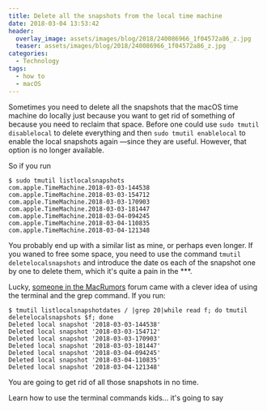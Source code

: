 ```yaml
---
title: Delete all the snapshots from the local time machine
date: 2018-03-04 13:53:42
header: 
  overlay_image: assets/images/blog/2018/240086966_1f04572a86_z.jpg
  teaser: assets/images/blog/2018/240086966_1f04572a86_z.jpg
categories:
  - Technology
tags:
  - how to
  - macOS
---
```

Sometimes you need to delete all the snapshots that the macOS time machine do locally just because you want to get rid of something of because you need to reclaim that space. Before one could use `sudo tmutil disablelocal` to delete everything and then `sudo tmutil enablelocal` to enable the local snapshots again —since they are useful. However, that option is no longer available.

So if you run

```shell 
$ sudo tmutil listlocalsnapshots
com.apple.TimeMachine.2018-03-03-144538
com.apple.TimeMachine.2018-03-03-154712
com.apple.TimeMachine.2018-03-03-170903
com.apple.TimeMachine.2018-03-03-181447
com.apple.TimeMachine.2018-03-04-094245
com.apple.TimeMachine.2018-03-04-110835
com.apple.TimeMachine.2018-03-04-121348
```

You probably end up with a similar list as mine, or perhaps even longer. If you waned to free some space, you need to use the command `tmutil deletelocalsnapshots` and introduce the date os each of the snapshot one by one to delete them, which it's quite a pain in the \***.

Lucky, [someone in the MacRumors](https://forums.macrumors.com/threads/how-to-delete-time-machine-local-backups-on-high-sierra.2073998/#post-25673423) forum came with a clever idea of using the terminal and the grep command. If you run:

```shell 
$ tmutil listlocalsnapshotdates / |grep 20|while read f; do tmutil deletelocalsnapshots $f; done
Deleted local snapshot '2018-03-03-144538'
Deleted local snapshot '2018-03-03-154712'
Deleted local snapshot '2018-03-03-170903'
Deleted local snapshot '2018-03-03-181447'
Deleted local snapshot '2018-03-04-094245'
Deleted local snapshot '2018-03-04-110835'
Deleted local snapshot '2018-03-04-121348'
```

You are going to get rid of all those snapshots in no time.

Learn how to use the terminal commands kids… it's going to say
